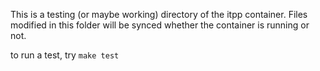 This is a testing (or maybe working) directory of the itpp container. Files modified in this folder will be synced whether the container is running or not.


to run a test, try
`make test`
